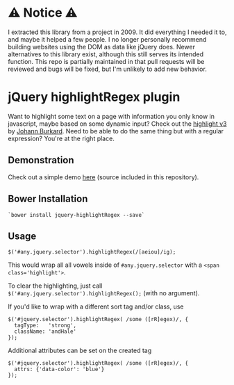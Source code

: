 # ⚠ Notice ⚠

I extracted this library from a project in 2009. It did everything I
needed it to, and maybe it helped a few people. I no longer personally
recommend building websites using the DOM as data like jQuery
does. Newer alternatives to this library exist, although this still
serves its intended function. This repo is partially maintained in
that pull requests will be reviewed and bugs will be fixed, but I'm
unlikely to add new behavior.

# jQuery highlightRegex plugin

Want to highlight some text on a page with information you only
know in javascript, maybe based on some dynamic input?  Check out the
[highlight v3](http://johannburkard.de/blog/programming/javascript/highlight-javascript-text-higlighting-jquery-plugin.html)
by [Johann Burkard](http://johannburkard.de/).  Need to be able to do
the same thing but with a regular expression?  You're at the right
place.

## Demonstration

Check out a simple demo
[here](http://jbr.github.io/jQuery.highlightRegex)
(source included in this repository).

## Bower Installation
    `bower install jquery-highlightRegex --save`

## Usage

    $('#any.jquery.selector').highlightRegex(/[aeiou]/ig);

This would wrap all all vowels inside of `#any.jquery.selector` with a
`<span class='highlight'>`.
  
To clear the highlighting, just call `$('#any.jquery.selector').highlightRegex();` (with no argument).

If you'd like to wrap with a different sort tag and/or class, use

    $('#jquery.selector').highlightRegex( /some ([rR]egex)/, {
      tagType:   'strong',
      className: 'andHale'
    });

Additional attributes can be set on the created tag

    $('#jquery.selector').highlightRegex( /some ([rR]egex)/, {
      attrs: {'data-color': 'blue'}
    });

